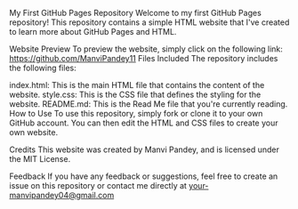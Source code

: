 My First GitHub Pages Repository
Welcome to my first GitHub Pages repository! This repository contains a simple HTML website that I've created to learn more about GitHub Pages and HTML.

Website Preview
To preview the website, simply click on the following link: https://github.com/ManviPandey11
Files Included
The repository includes the following files:

index.html: This is the main HTML file that contains the content of the website.
style.css: This is the CSS file that defines the styling for the website.
README.md: This is the Read Me file that you're currently reading.
How to Use
To use this repository, simply fork or clone it to your own GitHub account. You can then edit the HTML and CSS files to create your own website.

Credits
This website was created by Manvi Pandey, and is licensed under the MIT License.

Feedback
If you have any feedback or suggestions, feel free to create an issue on this repository or contact me directly at your-manvipandey04@gmail.com
